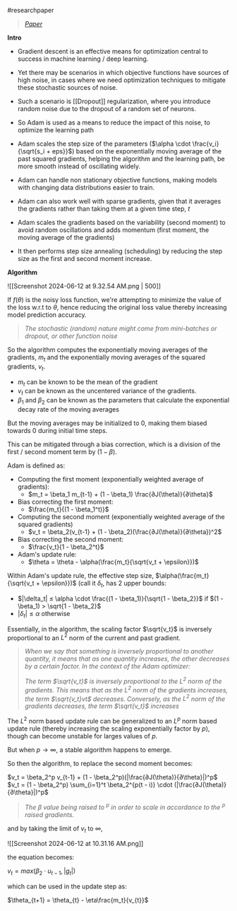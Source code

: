 #researchpaper

> *[Paper](https://arxiv.org/pdf/1412.6980)*

**Intro**

- Gradient descent is an effective means for optimization central to success in machine learning / deep learning. 
- Yet there may be scenarios in which objective functions have sources of high noise, in cases where we need optimization techniques to mitigate these stochastic sources of noise.
- Such a scenario is [[Dropout]] regularization, where you introduce random noise due to the dropout of a random set of neurons.

- So Adam is used as a means to reduce the impact of this noise, to optimize the learning path
- Adam scales the step size of the parameters ($\alpha \cdot \frac{v_i}{\sqrt{s_i + eps}}$) based on the exponentially moving average of the past squared gradients, helping the algorithm and the learning path, be more smooth instead of oscillating widely.

- Adam can handle non stationary objective functions, making models with changing data distributions easier to train.
- Adam can also work well with sparse gradients, given that it averages the gradients rather than taking them at a given time step, $t$
- Adam scales the gradients based on the variability (second moment) to avoid random oscillations and adds momentum (first moment, the moving average of the gradients)
- It then performs step size annealing (scheduling) by reducing the step size as the first and second moment increase.

**Algorithm**

![[Screenshot 2024-06-12 at 9.32.54 AM.png | 500]]

If $f(\theta)$ is the noisy loss function, we're attempting to minimize the value of the loss w.r.t to $\theta$, hence reducing the original loss value thereby increasing model prediction accuracy.

> _The stochastic (random) nature might come from mini-batches or dropout, or other function noise_

So the algorithm computes the exponentially moving averages of the gradients, $m_t$ and the exponentially moving averages of the squared gradients, $v_t$.

- $m_t$ can be known to be the mean of the gradient
- $v_t$ can be known as the uncentered variance of the gradients.
- $\beta_1$ and $\beta_2$ can be known as the parameters that calculate the exponential decay rate of the moving averages

But the moving averages may be initialized to $0$, making them biased towards $0$ during initial time steps.

This can be mitigated through a bias correction, which is a division of the first / second moment term by $(1 - \beta)$.

Adam is defined as:

- Computing the first moment (exponentially weighted average of gradients): 
	- $m_t = \beta_1 m_{t-1} + (1 - \beta_1) \frac{∂J(\theta)}{∂\theta}$
- Bias correcting the first moment: 
	- $\frac{m_t}{(1 - \beta_1^t)}$
- Computing the second moment (exponentially weighted average of the squared gradients)
	- $v_t = \beta_2(v_{t-1} + (1 - \beta_2)(\frac{∂J(\theta)}{∂\theta})^2$
- Bias correcting the second moment:
	- $\frac{v_t}{1 - \beta_2^t}$
- Adam's update rule:
	- $\theta = \theta - \alpha(\frac{m_t}{\sqrt{v_t + \epsilon}})$

Within Adam's update rule, the effective step size, $\alpha(\frac{m_t}{\sqrt{v_t + \epsilon}})$ (call it $\delta_t$, has 2 upper bounds:

- $|\delta_t| ≤ \alpha \cdot \frac{(1 - \beta_1)}{\sqrt{1 - \beta_2}}$ if $(1 - \beta_1) > \sqrt{1 - \beta_2}$
- $|\delta_t| ≤ \alpha$ otherwise

Essentially, in the algorithm, the scaling factor $\sqrt{v_t}$ is inversely proportional to an $L^2$ norm of the current and past gradient.

> *When we say that something is inversely proportional to another quantity, it means that as one quantity increases, the other decreases by a certain factor. In the context of the Adam optimizer:*
> 
> *The term $\sqrt{v_t}$​​ is inversely proportional to the $L^2$ norm of the gradients.*
> *This means that as the $L^2$ norm of the gradients increases, the term $\sqrt{v_t}vt$ decreases.*
> *Conversely, as the $L^2$ norm of the gradients decreases, the term $\sqrt{v_t}$ increases*

The $L^2$ norm based update rule can be generalized to an $L^p$ norm based update rule (thereby increasing the scaling exponentially factor by $p$), though can become unstable for larges values of $p$.

But when $p \rightarrow \infty$, a stable algorithm happens to emerge.

So then the algorithm, to replace the second moment becomes:

$v_t = \beta_2^p v_{t-1} + (1 - \beta_2^p)(|\frac{∂J(\theta)}{∂\theta}|)^p$
$v_t = (1 - \beta_2^p) \sum_{i=1}^t \beta_2^{p(t - i)} \cdot (|\frac{∂J(\theta)}{∂\theta}|)^p$

> *The $\beta$ value being raised to $^p$ in order to scale in accordance to the $^p$ raised gradients.*

and by taking the limit of $v_t$ to $\infty$,

![[Screenshot 2024-06-12 at 10.31.16 AM.png]]

the equation becomes:

$v_t = max(\beta_2 \cdot u_{t - 1 }, |g_t|)$

which can be used in the update step as:

$\theta_{t+1} = \theta_{t} - \eta\frac{m_t}{v_{t}}$